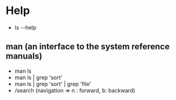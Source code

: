# Help

- ls --help

## man (an interface to the system reference manuals)

- man ls
- man ls | grep 'sort'
- man ls | grep 'sort' | grep 'file'
- /search (navigation => n : forward, b: backward)